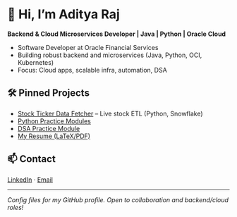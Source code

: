 # 👋 Hi, I’m Aditya Raj

**Backend & Cloud Microservices Developer | Java | Python | Oracle Cloud**

- Software Developer at Oracle Financial Services
- Building robust backend and microservices (Java, Python, OCI, Kubernetes)
- Focus: Cloud apps, scalable infra, automation, DSA

## 🛠️ Pinned Projects
- [Stock Ticker Data Fetcher](https://github.com/aditya-raj-1710/stock-trading-python-app) – Live stock ETL (Python, Snowflake)
- [Python Practice Modules](https://github.com/aditya-raj-1710/python-practice-modules)
- [DSA Practice Module](https://github.com/aditya-raj-1710/dsa-practice-module)
- [My Resume (LaTeX/PDF)](https://github.com/aditya-raj-1710/my-resume)

## 📫 Contact
[LinkedIn](https://linkedin.com/in/rajaditya1710) · [Email](mailto:rajaditya.1710@gmail.com)

---

*Config files for my GitHub profile. Open to collaboration and backend/cloud roles!*
